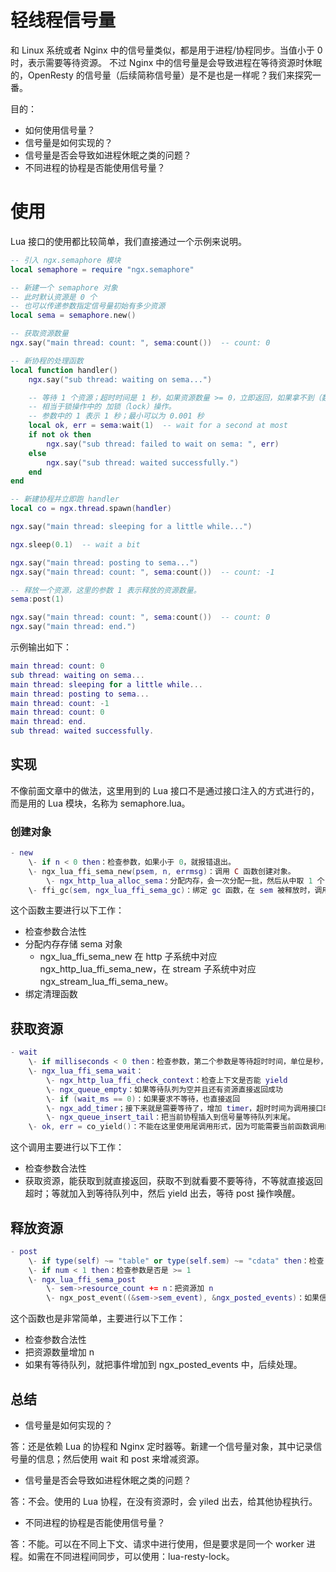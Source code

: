 # 轻线程信号量

和 Linux 系统或者 Nginx 中的信号量类似，都是用于进程/协程同步。当值小于 0 时，表示需要等待资源。
不过 Nginx 中的信号量是会导致进程在等待资源时休眠的，OpenResty 的信号量（后续简称信号量）是不是也是一样呢？我们来探究一番。

目的：

- 如何使用信号量？
- 信号量是如何实现的？
- 信号量是否会导致如进程休眠之类的问题？
- 不同进程的协程是否能使用信号量？

# 使用

Lua 接口的使用都比较简单，我们直接通过一个示例来说明。

```lua
-- 引入 ngx.semaphore 模块
local semaphore = require "ngx.semaphore"

-- 新建一个 semaphore 对象
-- 此时默认资源是 0 个
-- 也可以传递参数指定信号量初始有多少资源
local sema = semaphore.new()

-- 获取资源数量
ngx.say("main thread: count: ", sema:count())  -- count: 0

-- 新协程的处理函数
local function handler()
    ngx.say("sub thread: waiting on sema...")

    -- 等待 1 个资源；超时时间是 1 秒，如果资源数量 >= 0，立即返回，如果拿不到（数量 < 0），会 yield。
    -- 相当于锁操作中的 加锁（lock）操作。
    -- 参数中的 1 表示 1 秒；最小可以为 0.001 秒
    local ok, err = sema:wait(1)  -- wait for a second at most
    if not ok then
        ngx.say("sub thread: failed to wait on sema: ", err)
    else
        ngx.say("sub thread: waited successfully.")
    end
end

-- 新建协程并立即跑 handler
local co = ngx.thread.spawn(handler)

ngx.say("main thread: sleeping for a little while...")

ngx.sleep(0.1)  -- wait a bit

ngx.say("main thread: posting to sema...")
ngx.say("main thread: count: ", sema:count())  -- count: -1

-- 释放一个资源，这里的参数 1 表示释放的资源数量。
sema:post(1)

ngx.say("main thread: count: ", sema:count())  -- count: 0
ngx.say("main thread: end.")
```

示例输出如下：

```lua
main thread: count: 0
sub thread: waiting on sema...
main thread: sleeping for a little while...
main thread: posting to sema...
main thread: count: -1
main thread: count: 0
main thread: end.
sub thread: waited successfully.
```

## 实现

不像前面文章中的做法，这里用到的 Lua 接口不是通过接口注入的方式进行的，而是用的 Lua 模块，名称为 semaphore.lua。

### 创建对象

```lua
- new
    \- if n < 0 then：检查参数，如果小于 0，就报错退出。
    \- ngx_lua_ffi_sema_new(psem, n, errmsg)：调用 C 函数创建对象。
        \- ngx_http_lua_alloc_sema：分配内存，会一次分配一批，然后从中取 1 个，其他的放着后续能快速取，不用每次都分配。
    \- ffi_gc(sem, ngx_lua_ffi_sema_gc)：绑定 gc 函数，在 sem 被释放时，调用 gc 函数。
```

这个函数主要进行以下工作：

- 检查参数合法性
- 分配内存存储 sema 对象
    - ngx_lua_ffi_sema_new 在 http 子系统中对应 ngx_http_lua_ffi_sema_new，在 stream 子系统中对应 ngx_stream_lua_ffi_sema_new。
- 绑定清理函数

## 获取资源

```lua
- wait
    \- if milliseconds < 0 then：检查参数，第二个参数是等待超时时间，单位是秒，最小支持 0.001 秒，也就是 1 毫秒。
    \- ngx_lua_ffi_sema_wait：
        \- ngx_http_lua_ffi_check_context：检查上下文是否能 yield
        \- ngx_queue_empty：如果等待队列为空并且还有资源直接返回成功
        \- if (wait_ms == 0)：如果要求不等待，也直接返回
        \- ngx_add_timer；接下来就是需要等待了，增加 timer，超时时间为调用接口时指定的时间。
        \- ngx_queue_insert_tail：把当前协程插入到信号量等待队列末尾。
    \- ok, err = co_yield()：不能在这里使用尾调用形式，因为可能需要当前函数调用的激活记录来保存对信号量对象的引用，以防止它过早地被 GC 处理。
```

这个调用主要进行以下工作：

- 检查参数合法性
- 获取资源，能获取到就直接返回，获取不到就看要不要等待，不等就直接返回超时；等就加入到等待队列中，然后 yield 出去，等待 post 操作唤醒。

## 释放资源

```lua
- post
    \- if type(self) ~= "table" or type(self.sem) ~= "cdata" then：检查 self 对象
    \- if num < 1 then：检查参数是否是 >= 1
    \- ngx_lua_ffi_sema_post
        \- sem->resource_count += n：把资源加 n
        \- ngx_post_event((&sem->sem_event), &ngx_posted_events)：如果信号量中的等待队列不为空，就把事件加到全局的 ngx_posted_events 队列中，在后续的事件循环中进行唤醒新的协程。
```

这个函数也是非常简单，主要进行以下工作：

- 检查参数合法性
- 把资源数量增加 n
- 如果有等待队列，就把事件增加到 ngx_posted_events 中，后续处理。

## 总结

- 信号量是如何实现的？

答：还是依赖 Lua 的协程和 Nginx 定时器等。新建一个信号量对象，其中记录信号量的信息；然后使用 wait 和 post 来增减资源。

- 信号量是否会导致如进程休眠之类的问题？

答：不会。使用的 Lua 协程，在没有资源时，会 yiled 出去，给其他协程执行。

- 不同进程的协程是否能使用信号量？

答：不能。可以在不同上下文、请求中进行使用，但是要求是同一个 worker 进程。如需在不同进程间同步，可以使用：lua-resty-lock。

